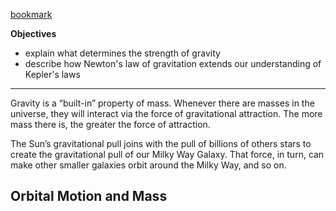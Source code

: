 [bookmark](https://openstax.org/books/astronomy/pages/3-3-newtons-universal-law-of-gravitation)

**Objectives**
- explain what determines the strength of gravity
- describe how Newton's law of gravitation extends our understanding of Kepler's laws
----

Gravity is a “built-in” property of mass. Whenever there are masses in the universe, they will interact via the force of gravitational attraction. The more mass there is, the greater the force of attraction.

The Sun’s gravitational pull joins with the pull of billions of others stars to create the gravitational pull of our Milky Way Galaxy. That force, in turn, can make other smaller galaxies orbit around the Milky Way, and so on.

Orbital Motion and Mass
---

